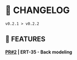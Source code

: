 # 📎 CHANGELOG

```
v0.2.1 > v0.2.2
```

## 🚀 FEATURES

#### **[PR#2](https://github.com/FroggEater/800tweb-18/pull/2) | ERT-35 - Back modeling**



